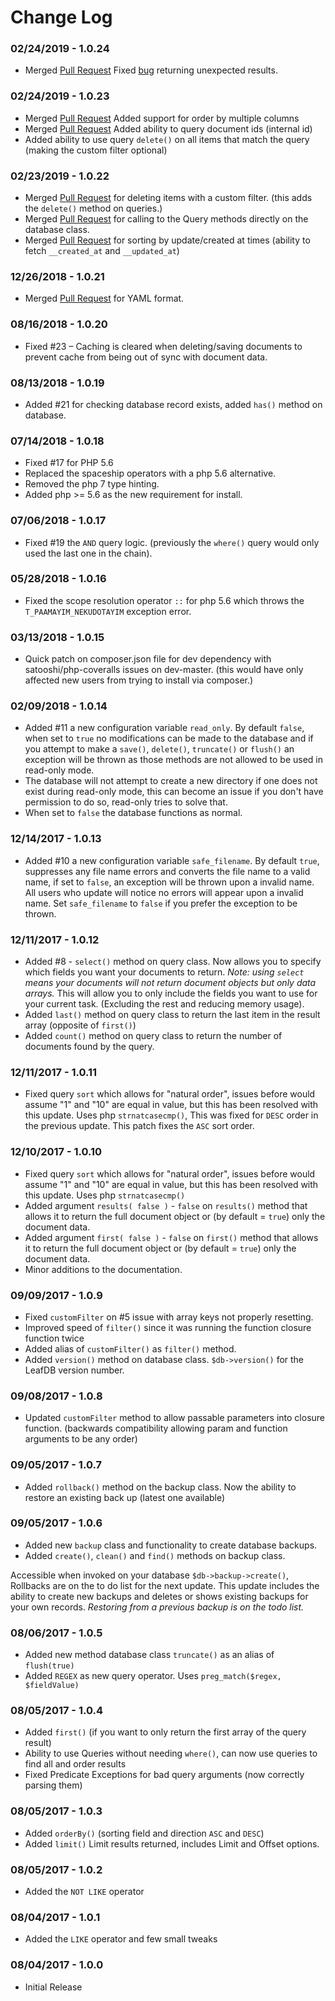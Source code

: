 Change Log
==========

### 02/24/2019 - 1.0.24
* Merged [Pull Request](https://github.com/filebase/LeafDB/pull/50) Fixed [bug](https://github.com/filebase/LeafDB/issues/41) returning unexpected results.

### 02/24/2019 - 1.0.23
* Merged [Pull Request](https://github.com/filebase/LeafDB/pull/49) Added support for order by multiple columns
* Merged [Pull Request](https://github.com/filebase/LeafDB/pull/46) Added ability to query document ids (internal id)
* Added ability to use query `delete()` on all items that match the query (making the custom filter optional)

### 02/23/2019 - 1.0.22
* Merged [Pull Request](https://github.com/filebase/LeafDB/pull/47) for deleting items with a custom filter. (this adds the `delete()` method on queries.)
* Merged [Pull Request](https://github.com/filebase/LeafDB/pull/48) for calling to the Query methods directly on the database class.
* Merged [Pull Request](https://github.com/filebase/LeafDB/pull/45) for sorting by update/created at times (ability to fetch `__created_at` and `__updated_at`)

### 12/26/2018 - 1.0.21
* Merged [Pull Request](https://github.com/filebase/LeafDB/pull/30) for YAML format.

### 08/16/2018 - 1.0.20
* Fixed #23 – Caching is cleared when deleting/saving documents to prevent cache from being out of sync with document data.

### 08/13/2018 - 1.0.19
* Added #21 for checking database record exists, added `has()` method on database.

### 07/14/2018 - 1.0.18
* Fixed #17 for PHP 5.6
* Replaced the spaceship operators with a php 5.6 alternative.
* Removed the php 7 type hinting.
* Added php >= 5.6 as the new requirement for install.

### 07/06/2018 - 1.0.17
* Fixed #19 the `AND` query logic. (previously the `where()` query would only used the last one in the chain).

### 05/28/2018 - 1.0.16
* Fixed the scope resolution operator `::` for php 5.6 which throws the `T_PAAMAYIM_NEKUDOTAYIM` exception error.

### 03/13/2018 - 1.0.15
* Quick patch on composer.json file for dev dependency with satooshi/php-coveralls issues on dev-master. (this would have only affected new users from trying to install via composer.)

### 02/09/2018 - 1.0.14
* Added #11 a new configuration variable `read_only`. By default `false`, when set to `true` no modifications can be made to the database and if you attempt to make a `save()`, `delete()`, `truncate()` or `flush()` an exception will be thrown as those methods are not allowed to be used in read-only mode.
* The database will not attempt to create a new directory if one does not exist during read-only mode, this can become an issue if you don't have permission to do so, read-only tries to solve that.
* When set to `false` the database functions as normal.

### 12/14/2017 - 1.0.13
* Added #10 a new configuration variable `safe_filename`. By default `true`, suppresses any file name errors and converts the file name to a valid name, if set to `false`, an exception will be thrown upon a invalid name. All users who update will notice no errors will appear upon a invalid name. Set `safe_filename` to `false` if you prefer the exception to be thrown.

### 12/11/2017 - 1.0.12
* Added #8 - `select()` method on query class. Now allows you to specify which fields you want your documents to return. *Note: using `select` means your documents will not return document objects but only data arrays.* This will allow you to only include the fields you want to use for your current task. (Excluding the rest and reducing memory usage).
* Added `last()` method on query class to return the last item in the result array (opposite of `first()`)
* Added `count()` method on query class to return the number of documents found by the query.

### 12/11/2017 - 1.0.11
* Fixed query `sort` which allows for "natural order", issues before would assume "1" and "10" are equal in value, but this has been resolved with this update. Uses php `strnatcasecmp()`, This was fixed for `DESC` order in the previous update. This patch fixes the `ASC` sort order.

### 12/10/2017 - 1.0.10
* Fixed query `sort` which allows for "natural order", issues before would assume "1" and "10" are equal in value, but this has been resolved with this update. Uses php `strnatcasecmp()`
* Added argument `results( false )` - `false` on `results()` method that allows it to return the full document object or (by default = `true`) only the document data.
* Added argument `first( false )` - `false` on `first()` method that allows it to return the full document object or (by default = `true`) only the document data.
* Minor additions to the documentation.

### 09/09/2017 - 1.0.9
* Fixed `customFilter` on #5 issue with array keys not properly resetting.
* Improved speed of `filter()` since it was running the function closure function twice
* Added alias of `customFilter()` as `filter()` method.
* Added `version()` method on database class. `$db->version()` for the LeafDB version number.

### 09/08/2017 - 1.0.8
* Updated `customFilter` method to allow passable parameters into closure function. (backwards compatibility allowing param and function arguments to be any order)

### 09/05/2017 - 1.0.7
* Added `rollback()` method on the backup class. Now the ability to restore an existing back up (latest one available)

### 09/05/2017 - 1.0.6
* Added new `backup` class and functionality to create database backups.
* Added `create()`, `clean()` and `find()` methods on backup class.

Accessible when invoked on your database `$db->backup->create()`, Rollbacks are on the to do list for the next update. This update includes the ability to create new backups and deletes or shows existing backups for your own records. *Restoring from a previous backup is on the todo list.*

### 08/06/2017 - 1.0.5
* Added new method database class `truncate()` as an alias of `flush(true)`
* Added `REGEX` as new query operator. Uses `preg_match($regex, $fieldValue)`

### 08/05/2017 - 1.0.4
* Added `first()` (if you want to only return the first array of the query result)
* Ability to use Queries without needing `where()`, can now use queries to find all and order results
* Fixed Predicate Exceptions for bad query arguments (now correctly parsing them)

### 08/05/2017 - 1.0.3
* Added `orderBy()` (sorting field and direction `ASC` and `DESC`)
* Added `limit()` Limit results returned, includes Limit and Offset options.

### 08/05/2017 - 1.0.2
* Added the `NOT LIKE` operator

### 08/04/2017 - 1.0.1
* Added the `LIKE` operator and few small tweaks

### 08/04/2017 - 1.0.0
* Initial Release
